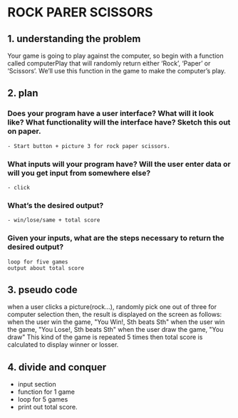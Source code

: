 # ROCK PARER SCISSORS

## 1. understanding the problem
Your game is going to play against the computer, so begin with a function called computerPlay that will randomly return either ‘Rock’, ‘Paper’ or ‘Scissors’. We’ll use this function in the game to make the computer’s play.

## 2. plan
### Does your program have a user interface? What will it look like? What functionality will the interface have? Sketch this out on paper.
	- Start button + picture 3 for rock paper scissors.
### What inputs will your program have? Will the user enter data or will you get input from somewhere else?
	- click
### What’s the desired output?
	- win/lose/same + total score
### Given your inputs, what are the steps necessary to return the desired output?
    loop for five games
    output about total score


## 3. pseudo code
when a user clicks a picture(rock...), randomly pick one out of three for computer selection
then, the result is displayed on the screen as follows:
when the user win the game, "You Win!, Sth beats Sth"
when the user win the game, "You Lose!, Sth beats Sth"
when the user draw the game, "You draw"
This kind of the game is repeated 5 times
then total score is calculated to display winner or losser.

## 4. divide and conquer
- input section
- function for 1 game
- loop for 5 games
- print out total score.

